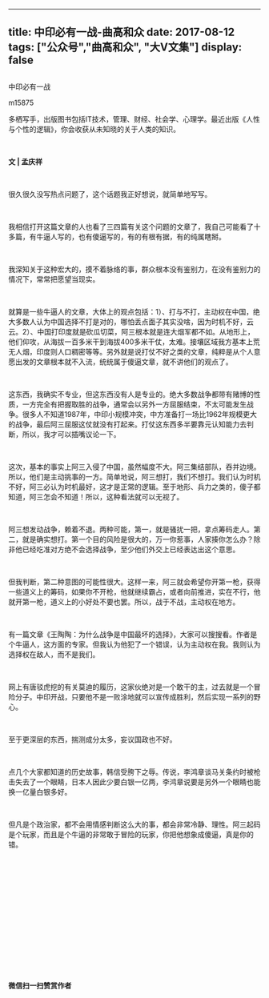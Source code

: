 
---
title:   中印必有一战-曲高和众
date: 2017-08-12
tags: ["公众号","曲高和众", "大V文集"]
display: false
---


## 



中印必有一战




m15875




多栖写手，出版图书包括IT技术，管理、财经、社会学、心理学。最近出版《人性与个性的逻辑》，你会收获从未知晓的关于人类的知识。


&nbsp;

**文 | 孟庆祥**

&nbsp;

很久很久没写热点问题了，这个话题我正好想说，就简单地写写。

&nbsp;

我相信打开这篇文章的人也看了三四篇有关这个问题的文章了，我自己可能看了十多篇，有牛逼人写的，也有傻逼写的，有的有根有据，有的纯属瞎掰。

&nbsp;

我深知关于这种宏大的，摸不着脉络的事，群众根本没有鉴别力，在没有鉴别力的情况下，常常把愿望当现实。

&nbsp;

就算是一些牛逼人的文章，大体上的观点包括：1）、打与不打，主动权在中国，绝大多数人认为中国选择不打是对的，哪怕丢点面子其实没啥，因为时机不好，云云。2）、中国打印度就是砍瓜切菜，阿三根本就是连大烟军都不如。从地形上，他们仰攻，从海拔一百多米干到海拔400多米干仗，太难。接壤区域我方基本上荒无人烟，印度则人口稠密等等。另外就是说打仗不好之类的文章，纯粹是从个人意愿出发的文章根本就不入流，统统属于傻逼文章，就不讲他们的观点了。

&nbsp;

这东西，我确实不专业，但这东西没有人是专业的。绝大多数战争都带有赌博的性质，一方完全有把握取胜的战争，通常会以另外一方屈服结束，不太可能发生战争。很多人不知道1987年，中印小规模冲突，中方准备打一场比1962年规模更大的战争，最后阿三屈服这仗就没有打起来。打仗这东西多半要靠元认知能力去判断，所以，我才可以插嘴议论一下。

&nbsp;

这次，基本的事实上阿三入侵了中国，虽然幅度不大。阿三集结部队，吞并边境。所以，他们是主动挑事的一方。简单地说，阿三想打，我们不想打。我们认为时机不好，阿三必认为时机最好，这才是正常的逻辑。至于地形、兵力之类的，傻子都知道，阿三怎会不知道！所以，这种看法就可以无视了。

&nbsp;

阿三想发动战争，赖着不退。两种可能，第一，就是骚扰一把，拿点筹码走人。第二，就是确实想打。第一个目的风险是很大的，万一你惹事，人家揍你怎么办？除非他已经吃准对方绝不会选择战争，至少他们外交上已经表达出这个意思。

&nbsp;

但我判断，第二种意图的可能性很大。这样一来，阿三就会希望你开第一枪，获得一些道义上的筹码，如果你不开枪，他就继续霸占，或者向前推进，实在不行，他就开第一枪，道义上的小好处不要也罢。所以，战于不战，主动权在地方。

&nbsp;

有一篇文章《王陶陶：为什么战争是中国最坏的选择》，大家可以搜搜看。作者是个牛逼人，这方面的专家。但我认为他犯了一个错误，认为主动权在我。我则认为选择权在敌人，而不是我们。

&nbsp;

网上有唐驳虎挖的有关莫迪的履历，这家伙绝对是一个敢干的主，过去就是一个冒险分子。中印开战，只要他不是一败涂地就可以宣传成胜利，然后实现一系列的野心。

&nbsp;

至于更深层的东西，揣测成分太多，妄议国政也不好。

&nbsp;

点几个大家都知道的历史故事，韩信受胯下之辱。传说，李鸿章谈马关条约时被枪击失去了一个眼睛，日本人因此少要白银一亿两，李鸿章说要是另外一个眼睛也能换一亿量白银多好。

&nbsp;

但凡是个政治家，都不会用情感判断这么大的事，都会非常冷静、理性。阿三起码是个玩家，而且是个牛逼的非常敢于冒险的玩家，你把他想象成傻逼，真是你的错。

&nbsp;

&nbsp;

&nbsp;

&nbsp;

&nbsp;

&nbsp;

&nbsp;

&nbsp;




**微信扫一扫赞赏作者**















